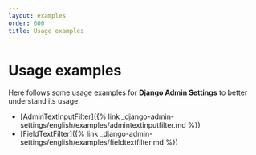 ```yaml
---
layout: examples
order: 600
title: Usage examples
---
```

# Usage examples

Here follows some usage examples for **Django Admin Settings** to better understand its usage.

* [AdminTextInputFilter]({% link _django-admin-settings/english/examples/admintextinputfilter.md %})
* [FieldTextFilter]({% link _django-admin-settings/english/examples/fieldtextfilter.md %})
